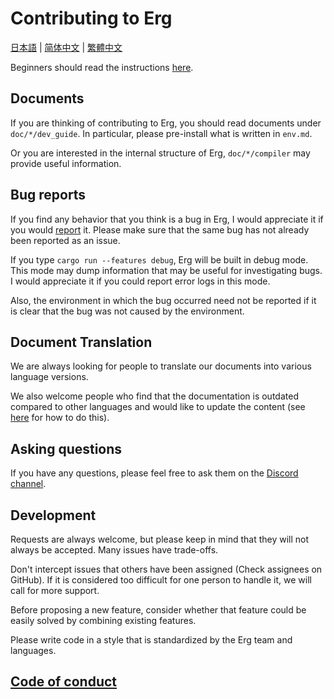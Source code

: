 # Contributing to Erg

<a href='./doc/CONTRIBUTING/CONTRIBUTING_JA.md'>日本語</a> | <a href='./doc/CONTRIBUTING/CONTRIBUTING_zh-CN.md'>简体中文</a> | <a href='./doc/CONTRIBUTING/CONTRIBUTING_zh-TW.md'>繁體中文</a>

Beginners should read the instructions [here](https://github.com/erg-lang/erg/issues/31#issuecomment-1217505198).

## Documents

If you are thinking of contributing to Erg, you should read documents under `doc/*/dev_guide`. In particular, please pre-install what is written in `env.md`.

Or you are interested in the internal structure of Erg, `doc/*/compiler` may provide useful information.

## Bug reports

If you find any behavior that you think is a bug in Erg, I would appreciate it if you would [report](https://github.com/erg-lang/erg/issues/new/choose) it. Please make sure that the same bug has not already been reported as an issue.

If you type `cargo run --features debug`, Erg will be built in debug mode. This mode may dump information that may be useful for investigating bugs. I would appreciate it if you could report error logs in this mode.

Also, the environment in which the bug occurred need not be reported if it is clear that the bug was not caused by the environment.

## Document Translation

We are always looking for people to translate our documents into various language versions.

We also welcome people who find that the documentation is outdated compared to other languages and would like to update the content (see [here](https://github.com/erg-lang/erg/issues/48#issuecomment-1218247362) for how to do this).

## Asking questions

If you have any questions, please feel free to ask them on the [Discord channel](https://discord.gg/zfAAUbgGr4).

## Development

Requests are always welcome, but please keep in mind that they will not always be accepted. Many issues have trade-offs.

Don't intercept issues that others have been assigned (Check assignees on GitHub). If it is considered too difficult for one person to handle it, we will call for more support.

Before proposing a new feature, consider whether that feature could be easily solved by combining existing features.

Please write code in a style that is standardized by the Erg team and languages.

## [Code of conduct](./CODE_OF_CONDUCT.md)
